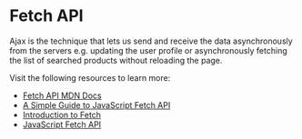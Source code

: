 # Fetch API

Ajax is the technique that lets us send and receive the data asynchronously from the servers e.g. updating the user profile or asynchronously fetching the list of searched products without reloading the page.

Visit the following resources to learn more:

- [Fetch API MDN Docs](https://developer.mozilla.org/en-US/docs/Web/API/Fetch_API)
- [A Simple Guide to JavaScript Fetch API](https://www.javascripttutorial.net/javascript-fetch-api/)
- [Introduction to Fetch](https://web.dev/introduction-to-fetch/)
- [JavaScript Fetch API](https://www.youtube.com/watch?v=-ZI0ea5O2oA)
